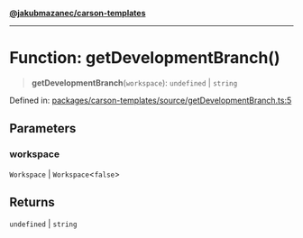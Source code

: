 [**@jakubmazanec/carson-templates**](../README.md)

---

# Function: getDevelopmentBranch()

> **getDevelopmentBranch**(`workspace`): `undefined` \| `string`

Defined in:
[packages/carson-templates/source/getDevelopmentBranch.ts:5](https://github.com/jakubmazanec/tools/blob/f779e75b9ef98389e12e52575295bd1ef364daca/packages/carson-templates/source/getDevelopmentBranch.ts#L5)

## Parameters

### workspace

`Workspace` | `Workspace`\<`false`\>

## Returns

`undefined` \| `string`
